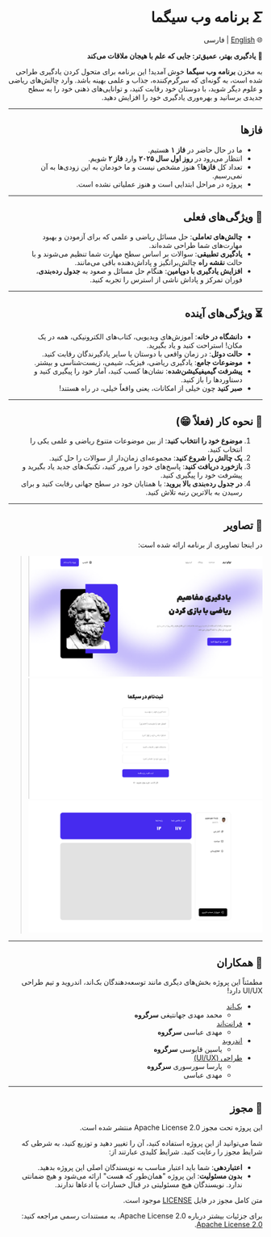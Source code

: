 <div dir="rtl" align="right">

# **$\Sigma$ برنامه وب سیگما**

🌐 [English](README.md) | فارسی

🚀 **یادگیری بهتر، عمیق‌تر: جایی که علم با هیجان ملاقات می‌کند**

به مخزن **برنامه وب سیگما** خوش آمدید! این برنامه برای متحول کردن یادگیری طراحی شده است، به گونه‌ای که سرگرم‌کننده، جذاب و علمی بهینه باشد. وارد چالش‌های ریاضی و علوم دیگر شوید، با دوستان خود رقابت کنید، و توانایی‌های ذهنی خود را به سطح جدیدی برسانید و بهره‌وری یادگیری خود را افزایش دهید.

---

## **فازها**

- ما در حال حاضر در **فاز ۱** هستیم.
- انتظار می‌رود در **روز اول سال ۲۰۲۵** وارد **فاز ۲** شویم.
- تعداد کل **فازها**؟ هنوز مشخص نیست و ما خودمان به این زودی‌ها به آن نمی‌رسیم.
- پروژه در مراحل ابتدایی است و هنوز عملیاتی نشده است.

---

## 🎯 **ویژگی‌های فعلی**

- **چالش‌های تعاملی**: حل مسائل ریاضی و علمی که برای آزمودن و بهبود مهارت‌های شما طراحی شده‌اند.
- **یادگیری تطبیقی**: سوالات بر اساس سطح مهارت شما تنظیم می‌شوند و با حالت **نقشه راه** چالش‌برانگیز و پاداش‌دهنده باقی می‌مانند.
- **افزایش یادگیری با دوپامین**: هنگام حل مسائل و صعود به **جدول رده‌بندی**، فوران تمرکز و پاداش ناشی از استرس را تجربه کنید.

---

## ⏳ **ویژگی‌های آینده**

- **دانشگاه در خانه**: آموزش‌های ویدیویی، کتاب‌های الکترونیکی، همه در یک مکان! استراحت کنید و یاد بگیرید.
- **حالت دوئل**: در زمان واقعی با دوستان یا سایر یادگیرندگان رقابت کنید.
- **موضوعات جامع**: یادگیری ریاضی، فیزیک، شیمی، زیست‌شناسی و بیشتر.
- **پیشرفت گیمیفیکیشن‌شده**: نشان‌ها کسب کنید، آمار خود را پیگیری کنید و دستاوردها را باز کنید.
- **صبر کنید** چون خیلی از امکانات، یعنی واقعاً خیلی، در راه هستند!

---

## 🧪 **نحوه کار (فعلاً 😁)**

1. **موضوع خود را انتخاب کنید**: از بین موضوعات متنوع ریاضی و علمی یکی را انتخاب کنید.
2. **یک چالش را شروع کنید**: مجموعه‌ای زمان‌دار از سوالات را حل کنید.
3. **بازخورد دریافت کنید**: پاسخ‌های خود را مرور کنید، تکنیک‌های جدید یاد بگیرید و پیشرفت خود را پیگیری کنید.
4. **در جدول رده‌بندی بالا بروید**: با همتایان خود در سطح جهانی رقابت کنید و برای رسیدن به بالاترین رتبه تلاش کنید.

---

## 📱 **تصاویر**

در اینجا تصاویری از برنامه ارائه شده است:

> ![بخش اصلی](preview/HeroSection.png "بخش اصلی")
> ![ثبت‌نام](preview/SignUP.png "صفحه ثبت‌نام")
> ![داشبورد](preview/Dashboard.png "داشبورد")

---

## 🤝 **همکاران**

مطمئناً این پروژه بخش‌های دیگری مانند توسعه‌دهندگان بک‌اند، اندروید و تیم طراحی UI/UX دارد!

- [بک‌اند](https://github.com/mohammad2831/math/tree/master)
  - محمد مهدی جهانتیغی **سرگروه**
- [فرانت‌اند](https://github.com/TheOnlyDuke/Myth-Website)
   - مهدی عباسی **سرگروه** 
- [اندروید]()
   - یاسین قابوسی **سرگروه** 
- [طراحی (UI/UX)](https://Gwparsa.ir)
   - پارسا سورسوری **سرگروه** 
   - مهدی  عباسی

---

## 📜 **مجوز**

این پروژه تحت مجوز Apache License 2.0 منتشر شده است.

شما می‌توانید از این پروژه استفاده کنید، آن را تغییر دهید و توزیع کنید، به شرطی که شرایط مجوز را رعایت کنید. شرایط کلیدی عبارتند از:

- **اعتباردهی**: شما باید اعتبار مناسب به نویسندگان اصلی این پروژه بدهید.
- **بدون مسئولیت**: این پروژه "همان‌طور که هست" ارائه می‌شود و هیچ ضمانتی ندارد. نویسندگان هیچ مسئولیتی در قبال خسارات یا ادعاها ندارند.

متن کامل مجوز در فایل [LICENSE](LICENSE) موجود است.

برای جزئیات بیشتر درباره Apache License 2.0، به مستندات رسمی مراجعه کنید: [Apache License 2.0](https://www.apache.org/licenses/LICENSE-2.0).

</div>
